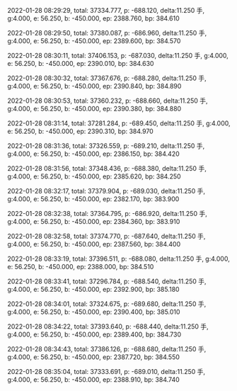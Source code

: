 2022-01-28 08:29:29, total: 37334.777, p: -688.120, delta:11.250 手, g:4.000, e: 56.250, b: -450.000, ep: 2388.760, bp: 384.610

2022-01-28 08:29:50, total: 37380.087, p: -686.960, delta:11.250 手, g:4.000, e: 56.250, b: -450.000, ep: 2389.600, bp: 384.570

2022-01-28 08:30:11, total: 37406.153, p: -687.030, delta:11.250 手, g:4.000, e: 56.250, b: -450.000, ep: 2390.010, bp: 384.630

2022-01-28 08:30:32, total: 37367.676, p: -688.280, delta:11.250 手, g:4.000, e: 56.250, b: -450.000, ep: 2390.840, bp: 384.890

2022-01-28 08:30:53, total: 37360.232, p: -688.660, delta:11.250 手, g:4.000, e: 56.250, b: -450.000, ep: 2390.380, bp: 384.880

2022-01-28 08:31:14, total: 37281.284, p: -689.450, delta:11.250 手, g:4.000, e: 56.250, b: -450.000, ep: 2390.310, bp: 384.970

2022-01-28 08:31:36, total: 37326.559, p: -689.210, delta:11.250 手, g:4.000, e: 56.250, b: -450.000, ep: 2386.150, bp: 384.420

2022-01-28 08:31:56, total: 37348.436, p: -688.380, delta:11.250 手, g:4.000, e: 56.250, b: -450.000, ep: 2385.620, bp: 384.250

2022-01-28 08:32:17, total: 37379.904, p: -689.030, delta:11.250 手, g:4.000, e: 56.250, b: -450.000, ep: 2382.170, bp: 383.900

2022-01-28 08:32:38, total: 37364.795, p: -686.920, delta:11.250 手, g:4.000, e: 56.250, b: -450.000, ep: 2384.360, bp: 383.910

2022-01-28 08:32:58, total: 37374.770, p: -687.640, delta:11.250 手, g:4.000, e: 56.250, b: -450.000, ep: 2387.560, bp: 384.400

2022-01-28 08:33:19, total: 37396.511, p: -688.080, delta:11.250 手, g:4.000, e: 56.250, b: -450.000, ep: 2388.000, bp: 384.510

2022-01-28 08:33:41, total: 37296.784, p: -688.540, delta:11.250 手, g:4.000, e: 56.250, b: -450.000, ep: 2392.900, bp: 385.180

2022-01-28 08:34:01, total: 37324.675, p: -689.680, delta:11.250 手, g:4.000, e: 56.250, b: -450.000, ep: 2390.400, bp: 385.010

2022-01-28 08:34:22, total: 37393.640, p: -688.440, delta:11.250 手, g:4.000, e: 56.250, b: -450.000, ep: 2389.400, bp: 384.730

2022-01-28 08:34:43, total: 37386.126, p: -688.680, delta:11.250 手, g:4.000, e: 56.250, b: -450.000, ep: 2387.720, bp: 384.550

2022-01-28 08:35:04, total: 37333.691, p: -689.010, delta:11.250 手, g:4.000, e: 56.250, b: -450.000, ep: 2388.910, bp: 384.740